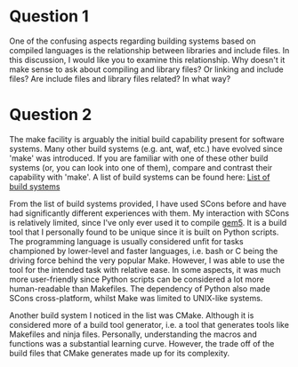 # Question 1

One of the confusing aspects regarding building systems based on compiled languages is the relationship between libraries and include files. In this discussion, I would like you to examine this relationship. Why doesn't it make sense to ask about compiling and library files? Or linking and include files? Are include files and library files related? In what way?

# Question 2

The make facility is arguably the initial build capability present for software systems. Many other build systems (e.g. ant, waf, etc.) have evolved since 'make' was introduced. If you are familiar with one of these other build systems (or, you can look into one of them), compare and contrast their capability with 'make'. A list of build systems can be found here: [List of build systems](https://en.wikipedia.org/wiki/List_of_build_automation_software)

From the list of build systems provided, I have used SCons before and have had significantly different experiences with them. My interaction with SCons is relatively limited, since I've only ever used it to compile [gem5](https://www.gem5.org/). It is a build tool that I personally found to be unique since it is built on Python scripts. The programming language is usually considered unfit for tasks championed by lower-level and faster languages, i.e. bash or C being the driving force behind the very popular Make. However, I was able to use the tool for the intended task with relative ease. In some aspects, it was much more user-friendly since Python scripts can be considered a lot more human-readable than Makefiles. The dependency of Python also made SCons cross-platform, whilst Make was limited to UNIX-like systems.

Another build system I noticed in the list was CMake. Although it is considered more of a build tool generator, i.e. a tool that generates tools like Makefiles and ninja files. Personally, understanding the macros and functions was a substantial learning curve. However, the trade off of the build files that CMake generates made up for its complexity.
